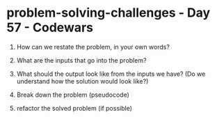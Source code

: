 # problem-solving-challenges - Day 57 - Codewars

1. How can we restate the problem, in your own words?

2. What are the inputs that go into the problem?

3. What should the output look like from the inputs we have? (Do we understand how the solution would look like?)

4. Break down the problem (pseudocode)

5. refactor the solved problem (if possible)
